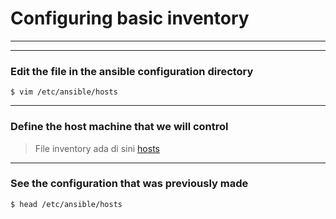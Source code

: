 # Configuring basic inventory
---
---
### Edit the file in the ansible configuration directory
```
$ vim /etc/ansible/hosts
```
---
### Define the host machine that we will control 
> File inventory ada di sini [hosts](./hosts)
---
### See the configuration that was previously made
```
$ head /etc/ansible/hosts

```